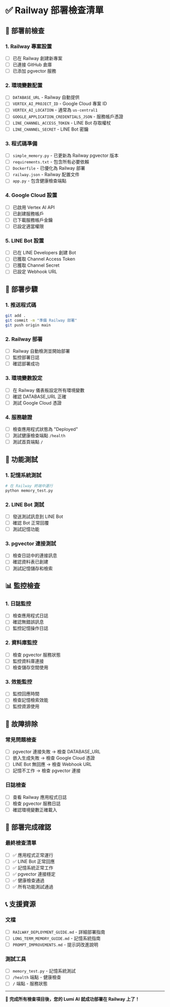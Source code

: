 # ✅ Railway 部署檢查清單

## 🚀 部署前檢查

### 1. Railway 專案設置
- [ ] 已在 Railway 創建新專案
- [ ] 已連接 GitHub 倉庫
- [ ] 已添加 pgvector 服務

### 2. 環境變數配置
- [ ] `DATABASE_URL` - Railway 自動提供
- [ ] `VERTEX_AI_PROJECT_ID` - Google Cloud 專案 ID
- [ ] `VERTEX_AI_LOCATION` - 通常為 `us-central1`
- [ ] `GOOGLE_APPLICATION_CREDENTIALS_JSON` - 服務帳戶憑證
- [ ] `LINE_CHANNEL_ACCESS_TOKEN` - LINE Bot 存取權杖
- [ ] `LINE_CHANNEL_SECRET` - LINE Bot 密鑰

### 3. 程式碼準備
- [ ] `simple_memory.py` - 已更新為 Railway pgvector 版本
- [ ] `requirements.txt` - 包含所有必要依賴
- [ ] `Dockerfile` - 已優化為 Railway 部署
- [ ] `railway.json` - Railway 配置文件
- [ ] `app.py` - 包含健康檢查端點

### 4. Google Cloud 設置
- [ ] 已啟用 Vertex AI API
- [ ] 已創建服務帳戶
- [ ] 已下載服務帳戶金鑰
- [ ] 已設定適當權限

### 5. LINE Bot 設置
- [ ] 已在 LINE Developers 創建 Bot
- [ ] 已獲取 Channel Access Token
- [ ] 已獲取 Channel Secret
- [ ] 已設定 Webhook URL

## 🔧 部署步驟

### 1. 推送程式碼
```bash
git add .
git commit -m "準備 Railway 部署"
git push origin main
```

### 2. Railway 部署
- [ ] Railway 自動檢測並開始部署
- [ ] 監控部署日誌
- [ ] 確認部署成功

### 3. 環境變數設定
- [ ] 在 Railway 儀表板設定所有環境變數
- [ ] 確認 DATABASE_URL 正確
- [ ] 測試 Google Cloud 憑證

### 4. 服務驗證
- [ ] 檢查應用程式狀態為 "Deployed"
- [ ] 測試健康檢查端點 `/health`
- [ ] 測試首頁端點 `/`

## 🧪 功能測試

### 1. 記憶系統測試
```bash
# 在 Railway 終端中運行
python memory_test.py
```

### 2. LINE Bot 測試
- [ ] 發送測試訊息到 LINE Bot
- [ ] 確認 Bot 正常回覆
- [ ] 測試記憶功能

### 3. pgvector 連接測試
- [ ] 檢查日誌中的連接訊息
- [ ] 確認資料表已創建
- [ ] 測試記憶儲存和檢索

## 📊 監控檢查

### 1. 日誌監控
- [ ] 檢查應用程式日誌
- [ ] 確認無錯誤訊息
- [ ] 監控記憶操作日誌

### 2. 資料庫監控
- [ ] 檢查 pgvector 服務狀態
- [ ] 監控資料庫連接
- [ ] 檢查儲存空間使用

### 3. 效能監控
- [ ] 監控回應時間
- [ ] 檢查記憶檢索效能
- [ ] 監控資源使用

## 🚨 故障排除

### 常見問題檢查
- [ ] pgvector 連接失敗 → 檢查 DATABASE_URL
- [ ] 嵌入生成失敗 → 檢查 Google Cloud 憑證
- [ ] LINE Bot 無回應 → 檢查 Webhook URL
- [ ] 記憶不工作 → 檢查 pgvector 連接

### 日誌檢查
- [ ] 查看 Railway 應用程式日誌
- [ ] 檢查 pgvector 服務日誌
- [ ] 確認環境變數正確載入

## 🎉 部署完成確認

### 最終檢查清單
- [ ] ✅ 應用程式正常運行
- [ ] ✅ LINE Bot 正常回應
- [ ] ✅ 記憶系統正常工作
- [ ] ✅ pgvector 連接穩定
- [ ] ✅ 健康檢查通過
- [ ] ✅ 所有功能測試通過

## 📞 支援資源

### 文檔
- [ ] `RAILWAY_DEPLOYMENT_GUIDE.md` - 詳細部署指南
- [ ] `LONG_TERM_MEMORY_GUIDE.md` - 記憶系統指南
- [ ] `PROMPT_IMPROVEMENTS.md` - 提示詞改進說明

### 測試工具
- [ ] `memory_test.py` - 記憶系統測試
- [ ] `/health` 端點 - 健康檢查
- [ ] `/` 端點 - 服務狀態

---

🎯 **完成所有檢查項目後，您的 Lumi AI 就成功部署在 Railway 上了！** 
